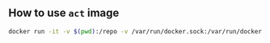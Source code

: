 ## How to use `act` image

```sh
docker run -it -v $(pwd):/repo -v /var/run/docker.sock:/var/run/docker.sock act --rm
```
